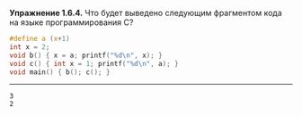 **Упражнение 1.6.4.** Что будет выведено следующим фрагментом кода на языке
программирования C?

```C
#define a (x+1)
int x = 2;
void b() { x = a; printf("%d\n", x); }
void c() { int x = 1; printf("%d\n", a); }
void main() { b(); c(); }
```

---

```
3
2
```

